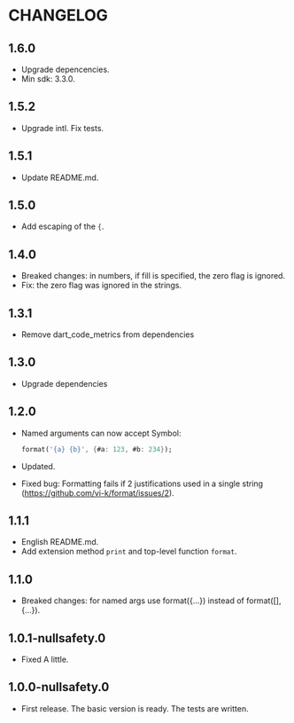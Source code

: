 # CHANGELOG

## 1.6.0

* Upgrade depencencies.
* Min sdk: 3.3.0.

## 1.5.2

* Upgrade intl. Fix tests.

## 1.5.1

* Update README.md.

## 1.5.0

* Add escaping of the `{`.

## 1.4.0

* Breaked changes: in numbers, if fill is specified, the zero flag is ignored.
* Fix: the zero flag was ignored in the strings.

## 1.3.1

* Remove dart_code_metrics from dependencies

## 1.3.0

* Upgrade dependencies

## 1.2.0

* Named arguments can now accept Symbol:

  ```dart
  format('{a} {b}', {#a: 123, #b: 234});
  ```

* Updated.
* Fixed bug: Formatting fails if 2 justifications used in a single string
  (<https://github.com/vi-k/format/issues/2>).

## 1.1.1

* English README.md.
* Add extension method `print` and top-level function `format`.

## 1.1.0

* Breaked changes: for named args use format({...}) instead of format([], {...}).

## 1.0.1-nullsafety.0

* Fixed A little.

## 1.0.0-nullsafety.0

* First release. The basic version is ready. The tests are written.
